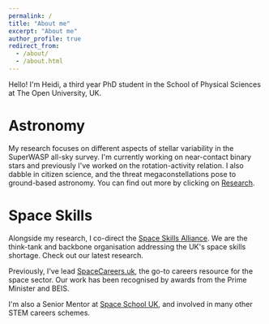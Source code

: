 ```yaml
---
permalink: /
title: "About me"
excerpt: "About me"
author_profile: true
redirect_from: 
  - /about/
  - /about.html
---
```


Hello! I'm Heidi, a third year PhD student in the School of Physical Sciences at The Open University, UK. 


Astronomy
======

My research focuses on different aspects of stellar variability in the SuperWASP all-sky survey. I'm currently working on near-contact binary stars and previously I've worked on the rotation-activity relation. I also dabble in citizen science, and the threat megaconstellations pose to ground-based astronomy. You can find out more by clicking on [Research](https://heidibt1.github.io/research/). 


Space Skills
======

Alongside my research, I co-direct the [Space Skills Alliance](https://spaceskills.org/). We are the think-tank and backbone organisation addressing the UK's space skills shortage. Check out our latest research.

Previously, I've lead [SpaceCareers.uk](https://spacecareers.uk/), the go-to careers resource for the space sector. Our work has been recognised by awards from the Prime Minister and BEIS.

I'm also a Senior Mentor at [Space School UK](http://spaceschool.co.uk/), and involved in many other STEM careers schemes.
